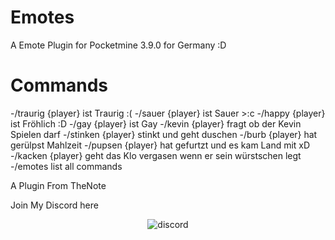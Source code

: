 # Emotes
A Emote Plugin for Pocketmine 3.9.0 for Germany :D

# Commands

-/traurig {player} ist Traurig :(
-/sauer {player} ist Sauer >:c
-/happy {player} ist Fröhlich :D
-/gay {player} ist Gay
-/kevin {player} fragt ob der Kevin Spielen darf
-/stinken {player} stinkt und geht duschen
-/burb {player} hat gerülpst Mahlzeit
-/pupsen {player} hat gefurtzt und es kam Land mit xD
-/kacken {player} geht das Klo vergasen wenn er sein würstschen legt
-/emotes list all commands

A Plugin From TheNote

Join My Discord here
<div align="center"
	<a href="https://discord.gg/XwXKuvy">
        <img src="https://img.shields.io/badge/chat-on%20discord-7289da.svg" alt="discord">

